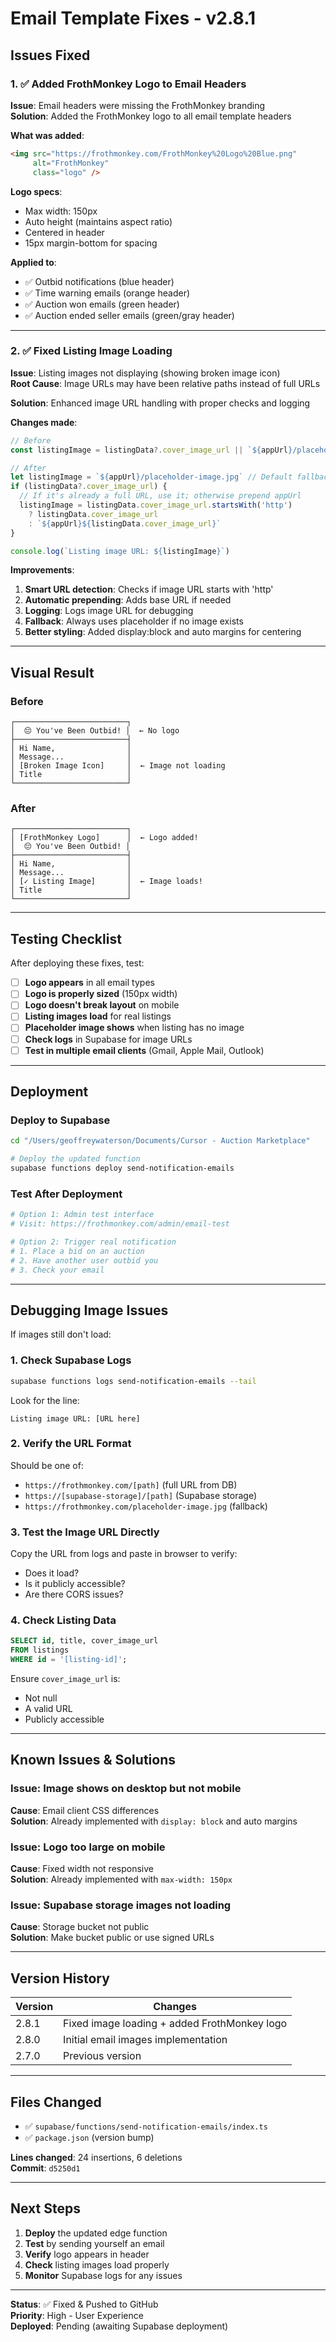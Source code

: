 # Email Template Fixes - v2.8.1

## Issues Fixed

### 1. ✅ Added FrothMonkey Logo to Email Headers
**Issue**: Email headers were missing the FrothMonkey branding  
**Solution**: Added the FrothMonkey logo to all email template headers

**What was added**:
```html
<img src="https://frothmonkey.com/FrothMonkey%20Logo%20Blue.png" 
     alt="FrothMonkey" 
     class="logo" />
```

**Logo specs**:
- Max width: 150px
- Auto height (maintains aspect ratio)
- Centered in header
- 15px margin-bottom for spacing

**Applied to**:
- ✅ Outbid notifications (blue header)
- ✅ Time warning emails (orange header)
- ✅ Auction won emails (green header)
- ✅ Auction ended seller emails (green/gray header)

---

### 2. ✅ Fixed Listing Image Loading
**Issue**: Listing images not displaying (showing broken image icon)  
**Root Cause**: Image URLs may have been relative paths instead of full URLs

**Solution**: Enhanced image URL handling with proper checks and logging

**Changes made**:
```typescript
// Before
const listingImage = listingData?.cover_image_url || `${appUrl}/placeholder-image.jpg`

// After
let listingImage = `${appUrl}/placeholder-image.jpg` // Default fallback
if (listingData?.cover_image_url) {
  // If it's already a full URL, use it; otherwise prepend appUrl
  listingImage = listingData.cover_image_url.startsWith('http') 
    ? listingData.cover_image_url 
    : `${appUrl}${listingData.cover_image_url}`
}

console.log(`Listing image URL: ${listingImage}`)
```

**Improvements**:
1. **Smart URL detection**: Checks if image URL starts with 'http'
2. **Automatic prepending**: Adds base URL if needed
3. **Logging**: Logs image URL for debugging
4. **Fallback**: Always uses placeholder if no image exists
5. **Better styling**: Added display:block and auto margins for centering

---

## Visual Result

### Before
```
┌─────────────────────────┐
│  😔 You've Been Outbid! │  ← No logo
├─────────────────────────┤
│ Hi Name,                │
│ Message...              │
│ [Broken Image Icon]     │  ← Image not loading
│ Title                   │
└─────────────────────────┘
```

### After
```
┌─────────────────────────┐
│ [FrothMonkey Logo]      │  ← Logo added!
│  😔 You've Been Outbid! │
├─────────────────────────┤
│ Hi Name,                │
│ Message...              │
│ [✓ Listing Image]       │  ← Image loads!
│ Title                   │
└─────────────────────────┘
```

---

## Testing Checklist

After deploying these fixes, test:

- [ ] **Logo appears** in all email types
- [ ] **Logo is properly sized** (150px width)
- [ ] **Logo doesn't break layout** on mobile
- [ ] **Listing images load** for real listings
- [ ] **Placeholder image shows** when listing has no image
- [ ] **Check logs** in Supabase for image URLs
- [ ] **Test in multiple email clients** (Gmail, Apple Mail, Outlook)

---

## Deployment

### Deploy to Supabase
```bash
cd "/Users/geoffreywaterson/Documents/Cursor - Auction Marketplace"

# Deploy the updated function
supabase functions deploy send-notification-emails
```

### Test After Deployment
```bash
# Option 1: Admin test interface
# Visit: https://frothmonkey.com/admin/email-test

# Option 2: Trigger real notification
# 1. Place a bid on an auction
# 2. Have another user outbid you
# 3. Check your email
```

---

## Debugging Image Issues

If images still don't load:

### 1. Check Supabase Logs
```bash
supabase functions logs send-notification-emails --tail
```

Look for the line:
```
Listing image URL: [URL here]
```

### 2. Verify the URL Format
Should be one of:
- `https://frothmonkey.com/[path]` (full URL from DB)
- `https://[supabase-storage]/[path]` (Supabase storage)
- `https://frothmonkey.com/placeholder-image.jpg` (fallback)

### 3. Test the Image URL Directly
Copy the URL from logs and paste in browser to verify:
- Does it load?
- Is it publicly accessible?
- Are there CORS issues?

### 4. Check Listing Data
```sql
SELECT id, title, cover_image_url 
FROM listings 
WHERE id = '[listing-id]';
```

Ensure `cover_image_url` is:
- Not null
- A valid URL
- Publicly accessible

---

## Known Issues & Solutions

### Issue: Image shows on desktop but not mobile
**Cause**: Email client CSS differences  
**Solution**: Already implemented with `display: block` and auto margins

### Issue: Logo too large on mobile
**Cause**: Fixed width not responsive  
**Solution**: Already implemented with `max-width: 150px`

### Issue: Supabase storage images not loading
**Cause**: Storage bucket not public  
**Solution**: Make bucket public or use signed URLs

---

## Version History

| Version | Changes |
|---------|---------|
| 2.8.1 | Fixed image loading + added FrothMonkey logo |
| 2.8.0 | Initial email images implementation |
| 2.7.0 | Previous version |

---

## Files Changed

- ✅ `supabase/functions/send-notification-emails/index.ts`
- ✅ `package.json` (version bump)

**Lines changed**: 24 insertions, 6 deletions  
**Commit**: `d5250d1`

---

## Next Steps

1. **Deploy** the updated edge function
2. **Test** by sending yourself an email
3. **Verify** logo appears in header
4. **Check** listing images load properly
5. **Monitor** Supabase logs for any issues

---

**Status**: ✅ Fixed & Pushed to GitHub  
**Priority**: High - User Experience  
**Deployed**: Pending (awaiting Supabase deployment)

